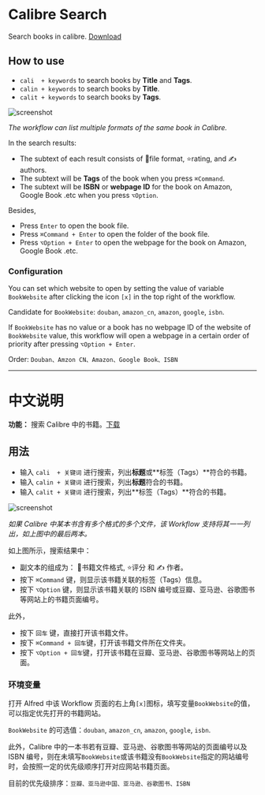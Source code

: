 # Calibre Search

Search books in calibre. [Download](https://github.com/mpco/AlfredWorkflow-Calibre-Search/releases)

## How to use

- `cali  + keywords` to search books by **Title** and **Tags**.
- `calin + keywords` to search books by **Title**.
- `calit + keywords` to search books by **Tags**.

![screenshot](https://user-images.githubusercontent.com/3690653/47604761-846fb980-da30-11e8-8949-5018c135702d.png)

*The workflow can list multiple formats of the same book in Calibre.*

In the search results:

- The subtext of each result consists of 📙file format, ⭐️rating, and ✍️ authors.
- The subtext will be **Tags** of the book when you press `⌘Command`.
- The subtext will be **ISBN** or **webpage ID** for the book on Amazon, Google Book .etc when you press `⌥Option`.

Besides,

- Press `Enter` to open the book file.
- Press `⌘Command + Enter` to open the folder of the book file.
- Press `⌥Option + Enter` to open the webpage for the book on Amazon, Google Book .etc.

### Configuration

You can set which website to open by setting the value of variable `BookWebsite` after clicking the icon `[x]` in the top right of the workflow.

Candidate for `BookWebsite`: `douban`, `amazon_cn`, `amazon`, `google`, `isbn`.

If `BookWebsite` has no value or a book has no webpage ID of the website of `BookWebsite` value, this workflow will open a webpage in a certain order of priority after pressing `⌥Option + Enter`.

Order: `Douban、Amzon CN、Amazon、Google Book、ISBN`

****

# 中文说明

**功能：** 搜索 Calibre 中的书籍。[下载](https://github.com/mpco/AlfredWorkflow-Calibre-Search/releases)

## 用法

- 输入 `cali  + 关键词` 进行搜索，列出**标题**或**标签（Tags）**符合的书籍。
- 输入 `calin + 关键词` 进行搜索，列出**标题**符合的书籍。
- 输入 `calit + 关键词` 进行搜索，列出**标签（Tags）**符合的书籍。

![screenshot](https://user-images.githubusercontent.com/3690653/47604761-846fb980-da30-11e8-8949-5018c135702d.png)

*如果 Calibre 中某本书含有多个格式的多个文件，该 Workflow 支持将其一一列出，如上图中的最后两本。*

如上图所示，搜索结果中：

- 副文本的组成为： 📙书籍文件格式, ⭐️评分 和 ✍️ 作者。
- 按下 `⌘Command` 键，则显示该书籍关联的标签（Tags）信息。
- 按下 `⌥Option` 键，则显示该书籍关联的 ISBN 编号或豆瓣、亚马逊、谷歌图书等网站上的书籍页面编号。

此外，

- 按下 `回车` 键，直接打开该书籍文件。
- 按下 `⌘Command + 回车`键，打开该书籍文件所在文件夹。
- 按下 `⌥Option + 回车`键，打开该书籍在豆瓣、亚马逊、谷歌图书等网站上的页面。


### 环境变量

打开 Alfred 中该 Workflow 页面的右上角`[x]`图标，填写变量`BookWebsite`的值，可以指定优先打开的书籍网站。

`BookWebsite` 的可选值：`douban`, `amazon_cn`, `amazon`, `google`, `isbn`.

此外，Calibre 中的一本书若有豆瓣、亚马逊、谷歌图书等网站的页面编号以及 ISBN 编号，则在未填写`BookWebsite`或该书籍没有`BookWebsite`指定的网站编号时，会按照一定的优先级顺序打开对应网站书籍页面。

目前的优先级排序：`豆瓣、亚马逊中国、亚马逊、谷歌图书、ISBN`

